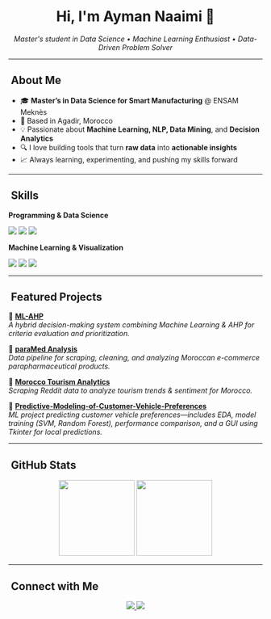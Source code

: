 <h1 align="center">Hi, I'm Ayman Naaimi 👋</h1>

<p align="center">
  <em>Master's student in Data Science • Machine Learning Enthusiast • Data-Driven Problem Solver</em>
</p>

---

## ​ About Me
- 🎓 **Master’s in Data Science for Smart Manufacturing** @ ENSAM Meknès  
- 📍 Based in Agadir, Morocco  
- 💡 Passionate about **Machine Learning, NLP, Data Mining**, and **Decision Analytics**  
- 🔍 I love building tools that turn **raw data** into **actionable insights**  
- 📈 Always learning, experimenting, and pushing my skills forward  

---

## ​ Skills

**Programming & Data Science**  
<p>
  <img src="https://img.shields.io/badge/Python-3776AB?style=for-the-badge&logo=python&logoColor=white"/>
  <img src="https://img.shields.io/badge/SQL-316192?style=for-the-badge&logo=postgresql&logoColor=white"/>
  <img src="https://img.shields.io/badge/MongoDB-4EA94B?style=for-the-badge&logo=mongodb&logoColor=white"/>
</p>

**Machine Learning & Visualization**  
<p>
  <img src="https://img.shields.io/badge/Scikit--Learn-F7931E?style=for-the-badge&logo=scikit-learn&logoColor=white"/>
  <img src="https://img.shields.io/badge/Pandas-150458?style=for-the-badge&logo=pandas&logoColor=white"/>
  <img src="https://img.shields.io/badge/Power%20BI-F2C811?style=for-the-badge&logo=powerbi&logoColor=black"/>
</p>

---

## ​ Featured Projects

🔹 **[ML-AHP](https://github.com/6ym6n/ML-AHP)**  
*A hybrid decision-making system combining Machine Learning & AHP for criteria evaluation and prioritization.*

🔹 **[paraMed Analysis](https://github.com/6ym6n/paraMed_analysis)**  
*Data pipeline for scraping, cleaning, and analyzing Moroccan e-commerce parapharmaceutical products.*

🔹 **[Morocco Tourism Analytics](https://github.com/6ym6n/morocco-tourism-analytics)**  
*Scraping Reddit data to analyze tourism trends & sentiment for Morocco.*

🔹 **[Predictive-Modeling-of-Customer-Vehicle-Preferences](https://github.com/6ym6n/Predictive-Modeling-of-Customer-Vehicle-Preferences)**  
*ML project predicting customer vehicle preferences—includes EDA, model training (SVM, Random Forest), performance comparison, and a GUI using Tkinter for local predictions.*

---

## ​ GitHub Stats
<p align="center">
  <img src="https://github-readme-stats.vercel.app/api?username=6ym6n&show_icons=true&theme=radical" height="150"/>
  <img src="https://github-readme-stats.vercel.app/api/top-langs/?username=6ym6n&layout=compact&theme=radical" height="150"/>
</p>

---

## ​ Connect with Me
<p align="center">
  <a href="https://www.linkedin.com/in/aymane-naaimi/" target="_blank">
    <img src="https://img.shields.io/badge/LinkedIn-0A66C2?style=for-the-badge&logo=linkedin&logoColor=white"/>
  </a>
  <a href="mailto:your.email@example.com">
    <img src="https://img.shields.io/badge/Email-D14836?style=for-the-badge&logo=gmail&logoColor=white"/>
  </a>
</p>
